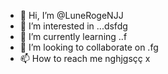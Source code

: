 - 👋 Hi, I’m @LuneRogeNJJ
- 👀 I’m interested in ...dsfdg
- 🌱 I’m currently learning ..f
- 💞️ I’m looking to collaborate on .fg
- 📫 How to reach me nghjgsçç
x
<!---
LuneRog/LuneRog is a ✨ special ✨ repository because its `README.md` (this file) appears on your GitHub profile.
You can click the Preview link to take a look at your changes.
--->
